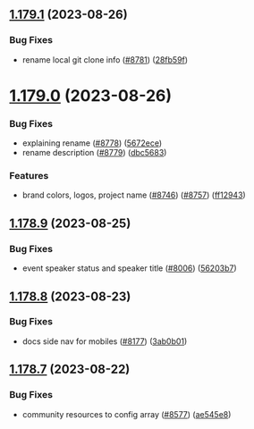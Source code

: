 ## [1.179.1](https://github.com/EddieHubCommunity/BioDrop/compare/v1.179.0...v1.179.1) (2023-08-26)


### Bug Fixes

* rename local git clone info ([#8781](https://github.com/EddieHubCommunity/BioDrop/issues/8781)) ([28fb59f](https://github.com/EddieHubCommunity/BioDrop/commit/28fb59fe59179f51bcb76b208d95cf8a2be7a3f0))



# [1.179.0](https://github.com/EddieHubCommunity/BioDrop/compare/v1.178.9...v1.179.0) (2023-08-26)


### Bug Fixes

* explaining rename ([#8778](https://github.com/EddieHubCommunity/BioDrop/issues/8778)) ([5672ece](https://github.com/EddieHubCommunity/BioDrop/commit/5672ece1b58819610f56388f79adacd3fc77df13))
* rename description ([#8779](https://github.com/EddieHubCommunity/BioDrop/issues/8779)) ([dbc5683](https://github.com/EddieHubCommunity/BioDrop/commit/dbc56834a6ef6bb2524f509ffbb998a5889269ce))


### Features

* brand colors, logos, project name ([#8746](https://github.com/EddieHubCommunity/BioDrop/issues/8746)) ([#8757](https://github.com/EddieHubCommunity/BioDrop/issues/8757)) ([ff12943](https://github.com/EddieHubCommunity/BioDrop/commit/ff129434a2f964523d8ee7bec320d0ffdc387248))



## [1.178.9](https://github.com/EddieHubCommunity/BioDrop/compare/v1.178.8...v1.178.9) (2023-08-25)


### Bug Fixes

* event speaker status and speaker title ([#8006](https://github.com/EddieHubCommunity/BioDrop/issues/8006)) ([56203b7](https://github.com/EddieHubCommunity/BioDrop/commit/56203b71d5224bbf1b2a6f6d919513c4d8726de1))



## [1.178.8](https://github.com/EddieHubCommunity/BioDrop/compare/v1.178.7...v1.178.8) (2023-08-23)


### Bug Fixes

* docs side nav for mobiles ([#8177](https://github.com/EddieHubCommunity/BioDrop/issues/8177)) ([3ab0b01](https://github.com/EddieHubCommunity/BioDrop/commit/3ab0b01ab9db601059bcef47bb5feebf9eca9237))



## [1.178.7](https://github.com/EddieHubCommunity/BioDrop/compare/v1.178.6...v1.178.7) (2023-08-22)


### Bug Fixes

* community resources to config array ([#8577](https://github.com/EddieHubCommunity/BioDrop/issues/8577)) ([ae545e8](https://github.com/EddieHubCommunity/BioDrop/commit/ae545e8a58a2547656a6cd2c029232e9d9e4f0f1))



